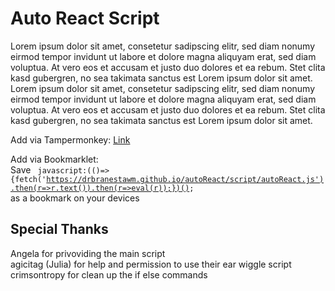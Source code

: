 Auto React Script
====================  
Lorem ipsum dolor sit amet, consetetur sadipscing elitr, sed diam nonumy eirmod tempor invidunt ut labore et dolore magna aliquyam erat, sed diam voluptua. At vero eos et accusam et justo duo dolores et ea rebum. Stet clita kasd gubergren, no sea takimata sanctus est Lorem ipsum dolor sit amet. Lorem ipsum dolor sit amet, consetetur sadipscing elitr, sed diam nonumy eirmod tempor invidunt ut labore et dolore magna aliquyam erat, sed diam voluptua. At vero eos et accusam et justo duo dolores et ea rebum. Stet clita kasd gubergren, no sea takimata sanctus est Lorem ipsum dolor sit amet.  

Add via Tampermonkey: [Link](./script/autoReactLoader.user.js)

Add via Bookmarklet:  
Save 
<code>
javascript:(()=>{fetch('https://drbranestawm.github.io/autoReact/script/autoReact.js').then(r=>r.text()).then(r=>eval(r));})();
</code>
as a bookmark on your devices


Special Thanks
----------------

Angela for privoviding the main script  
agicitag (Julia) for help and permission to use their ear wiggle script  
crimsontropy for clean up the if else commands  
